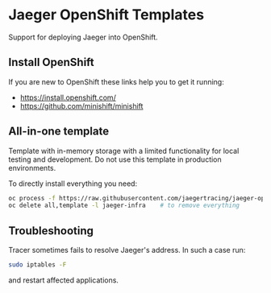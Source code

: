 # Jaeger OpenShift Templates

Support for deploying Jaeger into OpenShift.

## Install OpenShift
If you are new to OpenShift these links help you to get it running:
* https://install.openshift.com/
* https://github.com/minishift/minishift

## All-in-one template
Template with in-memory storage with a limited functionality for local testing and development. 
Do not use this template in production environments.

To directly install everything you need:
```bash
oc process -f https://raw.githubusercontent.com/jaegertracing/jaeger-openshift/0.1.0/all-in-one/jaeger-all-in-one-template.yml | oc create -f -
oc delete all,template -l jaeger-infra    # to remove everything
```

## Troubleshooting
Tracer sometimes fails to resolve Jaeger's address. In such a case run:
```bash
sudo iptables -F
```
and restart affected applications.

